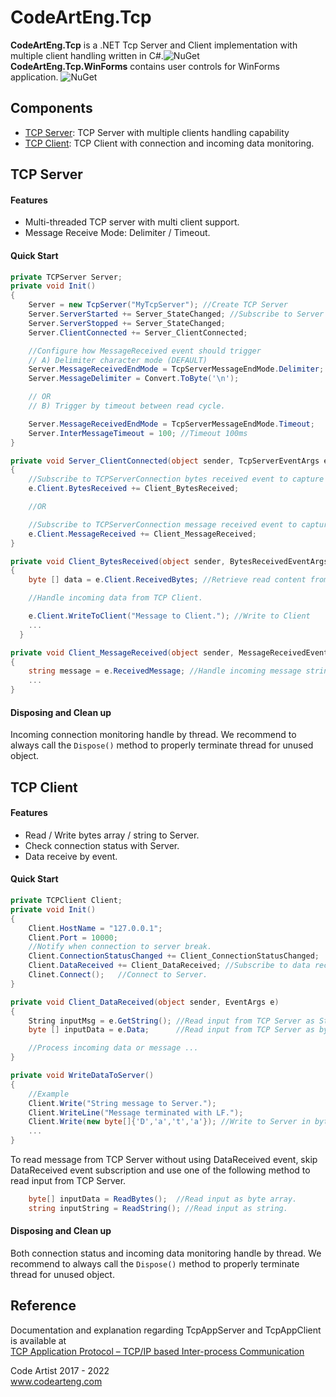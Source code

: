 # CodeArtEng.Tcp
<b>CodeArtEng.Tcp</b> is a .NET Tcp Server and Client implementation with multiple client handling written in C#.![NuGet](https://img.shields.io/nuget/v/CodeArtEng.Tcp)<br>
<b>CodeArtEng.Tcp.WinForms</b> contains user controls for WinForms application. ![NuGet](https://img.shields.io/nuget/v/CodeArtEng.Tcp.WinForms)<br>

## Components
- [TCP Server](#TCP-Server): TCP Server with multiple clients handling capability
- [TCP Client](#TCP-Client): TCP Client with connection and incoming data monitoring.

## TCP Server
#### Features
- Multi-threaded TCP server with multi client support.
- Message Receive Mode: Delimiter / Timeout.

#### Quick Start
```C#
private TCPServer Server;
private void Init()
{
    Server = new TcpServer("MyTcpServer"); //Create TCP Server
    Server.ServerStarted += Server_StateChanged; //Subscribe to Server Events
    Server.ServerStopped += Server_StateChanged;
    Server.ClientConnected += Server_ClientConnected;

    //Configure how MessageReceived event should trigger
    // A) Delimiter character mode (DEFAULT)
    Server.MessageReceivedEndMode = TcpServerMessageEndMode.Delimiter;
    Server.MessageDelimiter = Convert.ToByte('\n');

    // OR
    // B) Trigger by timeout between read cycle.

    Server.MessageReceivedEndMode = TcpServerMessageEndMode.Timeout;
    Server.InterMessageTimeout = 100; //Timeout 100ms
}

private void Server_ClientConnected(object sender, TcpServerEventArgs e)
{
    //Subscribe to TCPServerConnection bytes received event to capture incoming byte
    e.Client.BytesReceived += Client_BytesReceived;

    //OR

    //Subscribe to TCPServerConnection message received event to capture message string
    e.Client.MessageReceived += Client_MessageReceived;   
}

private void Client_BytesReceived(object sender, BytesReceivedEventArgs e)
{
    byte [] data = e.Client.ReceivedBytes; //Retrieve read content from Client

    //Handle incoming data from TCP Client.

    e.Client.WriteToClient("Message to Client."); //Write to Client
    ...
  }

private void Client_MessageReceived(object sender, MessageReceivedEventArgs e)
{
    string message = e.ReceivedMessage; //Handle incoming message string from TCP Client.
    ...
}
```
#### Disposing and Clean up
Incoming connection monitoring handle by thread.
We recommend to always call the `Dispose()` method to properly terminate thread for unused object.

## TCP Client
#### Features
- Read / Write bytes array / string to Server.
- Check connection status with Server.
- Data receive by event.

#### Quick Start
```C#
private TCPClient Client;
private void Init()
{
    Client.HostName = "127.0.0.1";
    Client.Port = 10000;
    //Notify when connection to server break.
    Client.ConnectionStatusChanged += Client_ConnectionStatusChanged;
    Client.DataReceived += Client_DataReceived; //Subscribe to data received event.
    Clinet.Connect();   //Connect to Server.
}

private void Client_DataReceived(object sender, EventArgs e)
{
    String inputMsg = e.GetString(); //Read input from TCP Server as String
    byte [] inputData = e.Data;      //Read input from TCP Server as byte array

    //Process incoming data or message ...
}

private void WriteDataToServer()
{
    //Example
    Client.Write("String message to Server.");  
    Client.WriteLine("Message terminated with LF.");
    Client.Write(new byte[]{'D','a','t','a'}); //Write to Server in byte array
    ...
}
```
To read message from TCP Server without using DataReceived event, skip DataReceived event subscription and use one of the following method to read input from TCP Server.
```C#
    byte[] inputData = ReadBytes();  //Read input as byte array.
    string inputString = ReadString(); //Read input as string.
```

#### Disposing and Clean up
Both connection status and incoming data monitoring handle by thread.
We recommend to always call the `Dispose()` method to properly terminate thread for unused object.

## Reference
Documentation and explanation regarding TcpAppServer and TcpAppClient is available at<br>
[TCP Application Protocol – TCP/IP based Inter-process Communication](https://www.codeproject.com/Articles/5205700/TCP-Application-Protocol-TCP-IP-based-Inter-proces)

Code Artist 2017 - 2022  
www.codearteng.com
